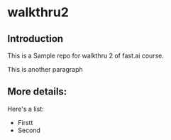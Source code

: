 # walkthru2

## Introduction

This is a Sample repo for walkthru 2 of fast.ai course.

This is another paragraph

## More details:

Here's a list:

- Firstt
- Second
